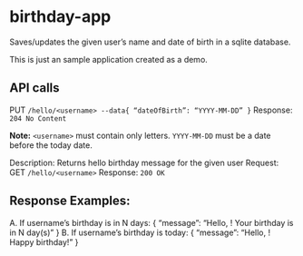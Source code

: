 # birthday-app

Saves/updates the given user’s name and date of birth in a sqlite database.

This is just an sample application created as a demo.

## API calls
PUT `/hello/<username> --data{ “dateOfBirth”: “YYYY-MM-DD” }`
Response: `204 No Content`

**Note:** `<username>` must contain only letters.
`YYYY-MM-DD` must be a date before the today date.

Description: Returns hello birthday message for the given user
Request: GET `/hello/<username>`
Response: `200 OK`

## Response Examples:
A. If username’s birthday is in N days:
{ “message”: “Hello, <username>! Your birthday is in N day(s)”
}
B. If username’s birthday is today:
{ “message”: “Hello, <username>! Happy birthday!” }